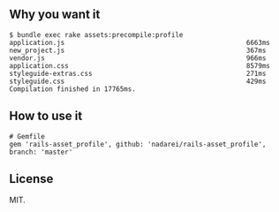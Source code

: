 Why you want it
---------------

    $ bundle exec rake assets:precompile:profile
    application.js                                              6663ms
    new_project.js                                              367ms
    vendor.js                                                   966ms
    application.css                                             8579ms
    styleguide-extras.css                                       271ms
    styleguide.css                                              429ms
    Compilation finished in 17765ms.

How to use it
-------------

    # Gemfile
    gem 'rails-asset_profile', github: 'nadarei/rails-asset_profile', branch: 'master'

License
-------

MIT.

